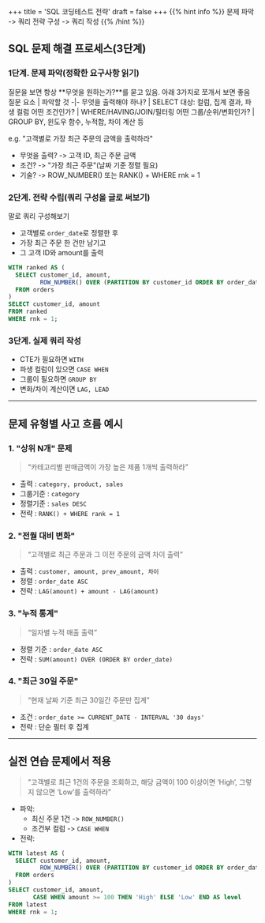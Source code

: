 +++
title = 'SQL 코딩테스트 전략'
draft = false
+++
{{% hint info %}}
문제 파악 -> 쿼리 전략 구성 -> 쿼리 작성
{{% /hint %}}

## SQL 문제 해결 프로세스(3단계)
### 1단계. 문제 파악(정확한 요구사항 읽기)
질문을 보면 항상 **무엇을 원하는가?**를 묻고 있음. 아래 3가지로 쪼개서 보면 좋음
질문 요소 | 파악할 것
-|-
무엇을 출력해야 하나? | SELECT 대상: 컬럼, 집계 결과, 파생 컬럼
어떤 조건인가? | WHERE/HAVING/JOIN/필터링
어떤 그룹/순위/변화인가? | GROUP BY, 윈도우 함수, 누적합, 차이 계산 등

e.g. "고객별로 가장 최근 주문의 금액을 출력하라"

- 무엇을 출력? -> 고객 ID, 최근 주문 금액
- 조건? -> "가장 최근 주문"(날짜 기준 정렬 필요)
- 기술? -> ROW_NUMBER() 또는 RANK() + WHERE rnk = 1

### 2단계. 전략 수립(쿼리 구성을 글로 써보기)
말로 쿼리 구성해보기  
- 고객별로 ```order_date```로 정렬한 후
- 가장 최근 주문 한 건만 남기고
- 그 고객 ID와 amount를 출력
```sql
WITH ranked AS (
  SELECT customer_id, amount,
         ROW_NUMBER() OVER (PARTITION BY customer_id ORDER BY order_date DESC) AS rnk
  FROM orders
)
SELECT customer_id, amount
FROM ranked
WHERE rnk = 1;
```

### 3단계. 실제 쿼리 작성
- CTE가 필요하면 ```WITH```
- 파생 컬럼이 있으면 ```CASE WHEN```
- 그룹이 필요하면 ```GROUP BY```
- 변화/차이 계산이면 ```LAG, LEAD```

---
## 문제 유형별 사고 흐름 예시
### 1. "상위 N개" 문제
> “카테고리별 판매금액이 가장 높은 제품 1개씩 출력하라”

- 출력 : ```category, product, sales```
- 그룹기준 : ```category```
- 정렬기준 : ```sales DESC```
- 전략 : ```RANK() + WHERE rank = 1```

### 2. "전월 대비 변화"
> “고객별로 최근 주문과 그 이전 주문의 금액 차이 출력”

- 출력 : ```customer, amount, prev_amount, 차이```
- 정렬 : ```order_date ASC```
- 전략 : ```LAG(amount) + amount - LAG(amount)```

### 3. "누적 통계"
> “일자별 누적 매출 출력”

- 정렬 기준 : ```order_date ASC```
- 전략 : ```SUM(amount) OVER (ORDER BY order_date)```

### 4. "최근 30일 주문"
> “현재 날짜 기준 최근 30일간 주문만 집계”

- 조건 : ```order_date >= CURRENT_DATE - INTERVAL '30 days'```
- 전략 : 단순 필터 후 집계

---
## 실전 연습 문제에서 적용
> "고객별로 최근 1건의 주문을 조회하고, 해당 금액이 100 이상이면 ‘High’, 그렇지 않으면 ‘Low’를 출력하라”

- 파악:
    - 최신 주문 1건 -> ```ROW_NUMBER()```
    - 조건부 컬럼 -> ```CASE WHEN```
- 전략:
```sql
WITH latest AS (
  SELECT customer_id, amount,
         ROW_NUMBER() OVER (PARTITION BY customer_id ORDER BY order_date DESC) AS rnk
  FROM orders
)
SELECT customer_id, amount,
       CASE WHEN amount >= 100 THEN 'High' ELSE 'Low' END AS level
FROM latest
WHERE rnk = 1;
```